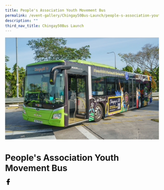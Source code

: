 ```yaml
---
title: People's Association Youth Movement Bus
permalink: /event-gallery/Chingay50Bus-Launch/people-s-association-youth-movement-bus
description: ""
third_nav_title: Chingay50Bus Launch
---
```

![People's Association Youth Movement Bus](/images/Event%20Gallery/Chingay50Bus%20Launch/SS-CGB%20(16%20of%20132)-01.jpg)

# **People's Association Youth Movement Bus**

<a href="http://www.facebook.com/sharer.php?u=http://www.chingay.gov.sg/image/event-gallery/people%27s-association-youth-movement-bus" style="float:left;">
	<img src="/images/facebook.png" style="width:auto;height:20px;">
</a>